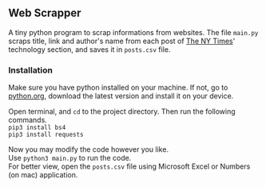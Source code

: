 ## Web Scrapper

A tiny python program to scrap informations from websites. The file `main.py` scraps title, link and author's name from each post of [The NY Times](https://www.nytimes.com/section/technology)' technology section, and saves it in `posts.csv` file.


### Installation

Make sure you have python installed on your machine. If not, go to [python.org](https://www.python.org/downloads/), download the latest version and install it on your device.  

Open terminal, and `cd` to the project directory. Then run the following commands.  
`pip3 install bs4`  
`pip3 install requests`  

Now you may modify the code however you like.  
Use `python3 main.py` to run the code.  
For better view, open the `posts.csv` file using Microsoft Excel or Numbers (on mac) application.